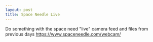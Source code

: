 ```yaml
---
layout: post
title: Space Needle Live
---
```


Do something with the space need "live" camera feed and files from previous days
<https://www.spaceneedle.com/webcam/>
